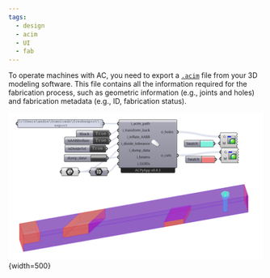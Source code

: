 ```yaml
---
tags:
  - design
  - acim
  - UI
  - fab
---
```


To operate machines with AC, you need to export a [`.acim`](../developer-guide/acim.md) file from your 3D modeling software. This file contains all the information required for the fabrication process, such as geometric information (e.g., joints and holes) and fabrication metadata (e.g., ID, fabrication status).

![acim export image ><](../../assets/images/woodworking/draw_overview.png){width=500}